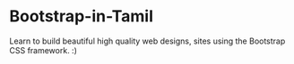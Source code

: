# Bootstrap-in-Tamil
Learn to build beautiful high quality web designs, sites using the Bootstrap CSS framework. :)
